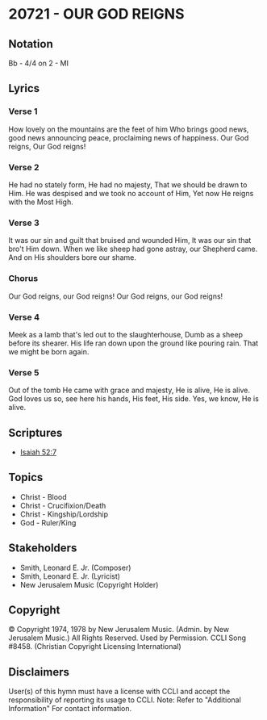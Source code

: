 # 20721 - OUR GOD REIGNS

## Notation

Bb - 4/4 on 2 - MI

## Lyrics

### Verse 1

How lovely on the mountains are the feet of him Who brings good news, good news announcing peace, proclaiming news of happiness. Our God reigns, Our God reigns!

### Verse 2

He had no stately form, He had no majesty, That we should be drawn to Him. He was despised and we took no account of Him, Yet now He reigns with the Most High. 

### Verse 3

It was our sin and guilt that bruised and wounded Him, It was our sin that bro't Him down. When we like sheep had gone astray, our Shepherd came. And on His shoulders bore our shame.

### Chorus

Our God reigns, our God reigns! Our God reigns, our God reigns!

### Verse 4

Meek as a lamb that's led out to the slaughterhouse, Dumb as a sheep before its shearer. His life ran down upon the ground like pouring rain. That we might be born again.

### Verse 5

Out of the tomb He came with grace and majesty, He is alive, He is alive. God loves us so, see here his hands, His feet, His side. Yes, we know, He is alive.


## Scriptures

- [Isaiah 52:7](https://www.biblegateway.com/passage/?search=Isaiah%2052%3A7)

## Topics

- Christ - Blood
- Christ - Crucifixion/Death
- Christ - Kingship/Lordship
- God - Ruler/King

## Stakeholders

- Smith, Leonard E.  Jr. (Composer)
- Smith, Leonard E.  Jr. (Lyricist)
- New Jerusalem Music (Copyright Holder)

## Copyright

© Copyright 1974, 1978 by New Jerusalem Music. (Admin. by New Jerusalem Music.) All Rights Reserved. Used by Permission. CCLI Song #8458.
(Christian Copyright Licensing International)

## Disclaimers

User(s) of this hymn must have a license with CCLI and accept the responsibility of reporting its usage to CCLI.
Note: Refer to "Additional Information" For contact information.

